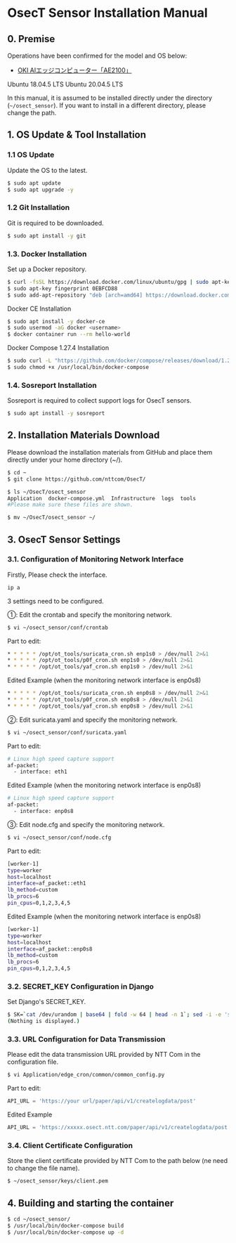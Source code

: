 # OsecT Sensor Installation Manual

## 0. Premise

Operations have been confirmed for the model and OS below:

- [OKI AIエッジコンピューター「AE2100」](https://www.oki.com/jp/AIedge/)

Ubuntu 18.04.5 LTS
Ubuntu 20.04.5 LTS

In this manual, it is assumed to be installed directly under the directory (`~/osect_sensor`). If you want to install in a different directory, please change the path.

## 1. OS Update & Tool Installation

### 1.1 OS Update

Update the OS to the latest.

```bash
$ sudo apt update
$ sudo apt upgrade -y
```

### 1.2 Git Installation

Git is required to be downloaded.

```bash
$ sudo apt install -y git
```

### 1.3. Docker Installation

Set up a Docker repository.

```bash
$ curl -fsSL https://download.docker.com/linux/ubuntu/gpg | sudo apt-key add -
$ sudo apt-key fingerprint 0EBFCD88
$ sudo add-apt-repository "deb [arch=amd64] https://download.docker.com/linux/ubuntu $(lsb_release -cs) stable"
```

Docker CE Installation

```bash
$ sudo apt install -y docker-ce
$ sudo usermod -aG docker <username>
$ docker container run --rm hello-world
```

Docker Compose 1.27.4 Installation

```bash
$ sudo curl -L "https://github.com/docker/compose/releases/download/1.27.4/docker-compose-$(uname -s)-$(uname -m)" -o /usr/local/bin/docker-compose
$ sudo chmod +x /usr/local/bin/docker-compose
```

### 1.4. Sosreport Installation

Sosreport is required to collect support logs for OsecT sensors.

```bash
$ sudo apt install -y sosreport
```

## 2. Installation Materials Download

Please download the installation materials from GitHub and place them directly under your home directory (~/).

```bash
$ cd ~
$ git clone https://github.com/nttcom/OsecT/

$ ls ~/OsecT/osect_sensor
Application  docker-compose.yml  Infrastructure  logs  tools
#Please make sure these files are shown.

$ mv ~/OsecT/osect_sensor ~/
```

## 3. OsecT Sensor Settings

### 3.1. Configuration of Monitoring Network Interface

Firstly, Please check the interface.
```bash
ip a
```

3 settings need to be configured.

①: Edit the crontab and specify the monitoring network.

```bash
$ vi ~/osect_sensor/conf/crontab
```

Part to edit:

```bash
* * * * * /opt/ot_tools/suricata_cron.sh enp1s0 > /dev/null 2>&1
* * * * * /opt/ot_tools/p0f_cron.sh enp1s0 > /dev/null 2>&1
* * * * * /opt/ot_tools/yaf_cron.sh enp1s0 > /dev/null 2>&1
```

Edited Example (when the monitoring network interface is enp0s8)

```bash
* * * * * /opt/ot_tools/suricata_cron.sh enp0s8 > /dev/null 2>&1
* * * * * /opt/ot_tools/p0f_cron.sh enp0s8 > /dev/null 2>&1
* * * * * /opt/ot_tools/yaf_cron.sh enp0s8 > /dev/null 2>&1
```

②: Edit suricata.yaml and specify the monitoring network.

```bash
$ vi ~/osect_sensor/conf/suricata.yaml
```

Part to edit:

```bash
# Linux high speed capture support
af-packet:
  - interface: eth1
```

Edited Example (when the monitoring network interface is enp0s8)

```bash
# Linux high speed capture support
af-packet:
  - interface: enp0s8
```

③: Edit node.cfg and specify the monitoring network.

```bash
$ vi ~/osect_sensor/conf/node.cfg
```

Part to edit:

```bash
[worker-1]
type=worker
host=localhost
interface=af_packet::eth1
lb_method=custom
lb_procs=6
pin_cpus=0,1,2,3,4,5
```

Edited Example (when the monitoring network interface is enp0s8)

```bash
[worker-1]
type=worker
host=localhost
interface=af_packet::enp0s8
lb_method=custom
lb_procs=6
pin_cpus=0,1,2,3,4,5
```

### 3.2. SECRET_KEY Configuration in Django

Set Django's SECRET_KEY.

```bash
$ SK=`cat /dev/urandom | base64 | fold -w 64 | head -n 1`; sed -i -e 's@SECRET_KEY = ""@SECRET_KEY = "'$SK'"@g' ~/osect_sensor/Application/edge_cron/edge_cron/settings.py
(Nothing is displayed.)
```

### 3.3. URL Configuration for Data Transmission

Please edit the data transmission URL provided by NTT Com in the configuration file.

```bash
$ vi Application/edge_cron/common/common_config.py
```

Part to edit:

```python
API_URL = 'https://your url/paper/api/v1/createlogdata/post'
```

Edited Example

```python
API_URL = 'https://xxxxx.osect.ntt.com/paper/api/v1/createlogdata/post'
```

### 3.4. Client Certificate Configuration

Store the client certificate provided by NTT Com to the path below (ne need to change the file name).

```bash
$ ~/osect_sensor/keys/client.pem
```

## 4. Building and starting the container

```bash
$ cd ~/osect_sensor/
$ /usr/local/bin/docker-compose build
$ /usr/local/bin/docker-compose up -d
```